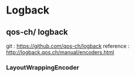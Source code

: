 # Logback

## qos-ch/ logback
git : https://github.com/qos-ch/logback
reference : http://logback.qos.ch/manual/encoders.html

### LayoutWrappingEncoder

